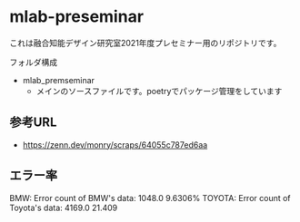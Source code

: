 # mlab-preseminar

これは融合知能デザイン研究室2021年度プレセミナー用のリポジトリです。

フォルダ構成

- mlab_premseminar
  - メインのソースファイルです。poetryでパッケージ管理をしています

## 参考URL

- https://zenn.dev/monry/scraps/64055c787ed6aa

## エラー率

BMW:
Error count of BMW's data: 1048.0 9.6306%
TOYOTA:
Error count of Toyota's data: 4169.0 21.409